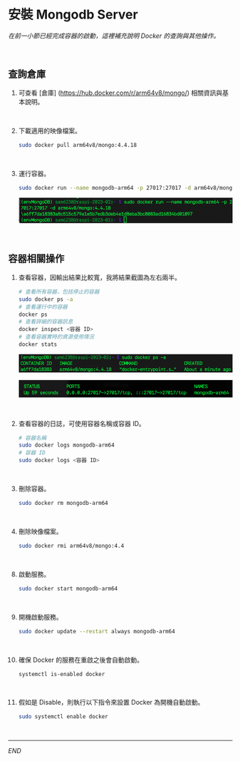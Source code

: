 # 安裝 Mongodb Server

_在前一小節已經完成容器的啟動，這裡補充說明 Docker 的查詢與其他操作。_

<br>


## 查詢倉庫

1. 可查看 [倉庫] (https://hub.docker.com/r/arm64v8/mongo/) 相關資訊與基本說明。

<br>

2. 下載適用的映像檔案。

    ```bash
    sudo docker pull arm64v8/mongo:4.4.18
    ``` 

<br>

3. 運行容器。

    ```bash
    sudo docker run --name mongodb-arm64 -p 27017:27017 -d arm64v8/mongo:4.4.18
    ```

    ![](images/img_39.png)

<br>

## 容器相關操作


1. 查看容器，因輸出結果比較寬，我將結果截圖為左右兩半。

    ```bash
    # 查看所有容器，包括停止的容器
    sudo docker ps -a
    # 查看運行中的容器
    docker ps
    # 查看詳細的容器訊息
    docker inspect <容器 ID>
    # 查看容器實時的資源使用情況
    docker stats
    ```

    ![](images/img_40.png)

    ![](images/img_41.png)

<br>

2. 查看容器的日誌，可使用容器名稱或容器 ID。

    ```bash
    # 容器名稱
    sudo docker logs mongodb-arm64
    # 容器 ID
    sudo docker logs <容器 ID>
    ```

<br>

3. 刪除容器。

    ```bash
    sudo docker rm mongodb-arm64
    ```

<br>

4. 刪除映像檔案。

    ```bash
    sudo docker rmi arm64v8/mongo:4.4
    ```

<br>

8. 啟動服務。

    ```bash
    sudo docker start mongodb-arm64
    ```

<br>

9. 開機啟動服務。

    ```bash
    sudo docker update --restart always mongodb-arm64
    ```

<br>

10. 確保 Docker 的服務在重啟之後會自動啟動。

    ```bash
    systemctl is-enabled docker
    ```

<br>

11. 假如是 Disable，則執行以下指令來設置 Docker 為開機自動啟動。

    ```bash
    sudo systemctl enable docker
    ```

<br>

---

_END_